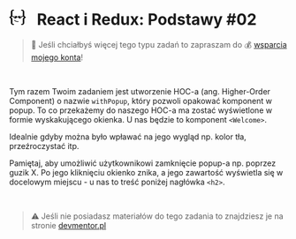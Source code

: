 # [![](../assets/img/logo-readme2.jpg)](https://devmentor.pl) &nbsp; React i Redux: Podstawy #02

> :loudspeaker: Jeśli chciałbyś więcej tego typu zadań to zapraszam do :moneybag: [wsparcia mojego konta](https://github.com/sponsors/devmentor-pl)!

&nbsp;

Tym razem Twoim zadaniem jest utworzenie HOC-a (ang. Higher-Order Component) o nazwie `withPopup`, który pozwoli opakować komponent w popup. To co przekażemy do naszego HOC-a ma zostać wyświetlone w formie wyskakującego okienka. U nas będzie to komponent `<Welcome>`.

Idealnie gdyby można było wpławać na jego wygląd np. kolor tła, przeźroczystać itp.

Pamiętaj, aby umożliwić użytkownikowi zamknięcie popup-a np. poprzez guzik X. Po jego kliknięciu okienko znika, a jego zawartość wyświetla się w docelowym miejscu - u nas to treść poniżej nagłówka `<h2>`.

&nbsp;

> :warning: Jeśli nie posiadasz materiałów do tego zadania to znajdziesz je na stronie [devmentor.pl](https://devmentor.pl)